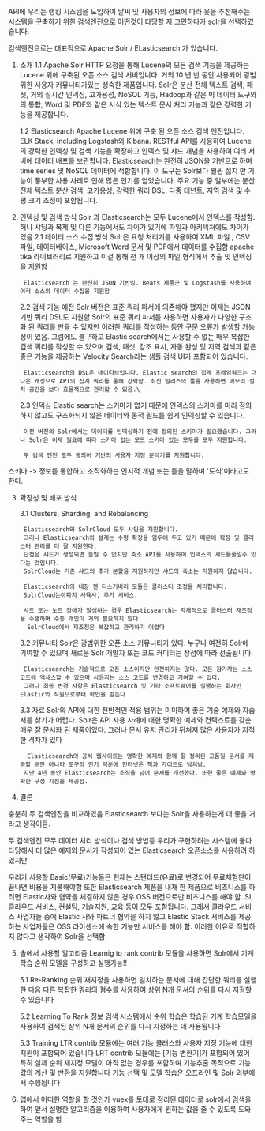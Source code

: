 API에 우리는 랭킹 시스템을 도입하여 날씨 및 사용자의 정보에 따라 옷을 추천해주는 시스템을 구축하기 위한 검색엔진으로 
어떤것이 타당할 지 고민하다가 solr을 선택하였습니다.

검색엔진으로는 대표적으로 Apache Solr / ELasticsearch 가 있습니다.

1. 소개
	1.1 Apache Solr
		HTTP 요청을 통해 Lucene의 모든 검색 기능을 제공하는 Lucene 위에 구축된 오픈 소스 검색 서버입니다. 거의 10 년 반 동안 사용되어 광범위한 사용자 커뮤니티가있는 성숙한 제품입니다.
		Solr은 분산 전체 텍스트 검색, 패싯, 거의 실시간 인덱싱, 고가용성, NoSQL 기능, Hadoop과 같은 빅 데이터 도구와의 통합, Word 및 PDF와 같은 서식 있는 텍스트 문서 처리 기능과 같은 강력한 기능을 제공합니다.

	1.2 Elasticsearch
		Apache Lucene 위에 구축 된 오픈 소스 검색 엔진입니다. ELK Stack, including Logstash와 Kibana. RESTful API를 사용하여 Lucene의 강력한 인덱싱 및 검색 기능을 확장하고 인덱스 및 샤드 개념을 사용하여 여러 서버에 데이터 배포를 보관합니다. Elasticsearch는 완전히 JSON을 기반으로 하며 time series 및 NoSQL 데이터에 적합합니다.
		이 도구는 Solr보다 훨씬 젊지 만 기능이 풍부한 사용 사례로 인해 많은 인기를 얻었습니다. 주요 기능 중 일부에는 분산 전체 텍스트 분산 검색, 고가용성, 강력한 쿼리 DSL, 다중 테넌트, 지역 검색 및 수평 크기 조정이 포함됩니다.
2. 인덱싱 및 검색 방식
Solr 과 Elasticsearch는 모두 Lucene에서 인덱스를 작성함.
허나 샤딩과 복제 및 다른 기능에서도 차이가 있기에 파일과 아키텍처에도 차이가 있음
	2.1 데이터 소스 수집 방식
		Solr은 요청 처리기를 사용하여 XML 파일 , CSV 파일, 데이터베이스, Microsoft Word 문서 및 PDF에서 데이터를 수집함 apache tika 라이브러리르 지원하고 이걸 통해 천 개 이상의 파일 형식에서 추출 및 인덱싱을 지원함

		Elasticsearch 는 완전히 JSON 기반임. Beats 제품군 및 Logstash를 사용하여 여러 소스의 데이터 수집을 지원함

	2.2 검색 기능
		예전 Solr 버전은 표준 쿼리 파서에 의존해야 했지만 이제는 JSON 기반 쿼리 DSL도 지원함
		Solr의 표준 쿼리 파서를 사용하면 사용자가 다양한 구조화 된 쿼리를 만들 수 있지만 이러한 쿼리를 작성하는 동안 구문 오류가 발생할 가능성이 있음.
		그럼에도 불구하고 Elastic search에서는 사용할 수 없는 매우 복잡한 검색 쿼리를 작성할 수 있으며 검색, 패싯, 강조 표시, 자동 완성 및 지역 검색과 같은 좋은 기능을 제공하는 Velocity Search라는 샘플 검색 UI가 포함되어 있습니다.
		
		Elasticsearch의 DSL은 네이티브입니다. Elastic search의 집계 프레임워크는 더 나은 캐싱으로 API의 집계 쿼리를 통해 강력함. 최신 릴리스의 툴을 사용하면 메모리 설치 공간을 보다 효율적으로 관리할 수 있음.\

	2.3 인덱싱
		Elastic search는 스키마가 없기 때문에 인덱스의 스키마를 미리 정의하지 않고도 구조화되지 않은 데이터와 동적 필드를 쉽게 인덱싱할 수 있습니다. 
		
		이전 버전의 Solr에서는 데이터를 인덱싱하기 전에 정의된 스키마가 필요했습니다. 그러나 Solr은 이제 필요에 따라 스키마 없는 모드 스키마 있는 모두를 모두 지원합니다.
		
		두 검색 엔진 모두 동의어 기반의 사용자 지정 분석기를 지원합니다.

스키마 -> 정보를 통합하고 조직화하는 인지적 개념 또는 틀을 말하며 '도식'이라고도 한다.

3. 확장성 및 배포 방식

	3.1 Clusters, Sharding, and Rebalancing
		
		Elasticsearch와 SolrCloud 모두 샤딩을 지원합니다. 
		그러나 Elasticsearch의 설계는 수평 확장을 염두에 두고 있기 때문에 확장 및 클러스터 관리를 더 잘 지원한다. 
		단점은 샤드가 생성되면 늘릴 수 없지만 축소 API를 사용하여 인덱스의 샤드를줄일수 있다는 것입니다. 
		SolrCloud는 기존 샤드의 추가 분할을 지원하지만 샤드의 축소는 지원하지 않습니다.

		Elasticsearch의 내장 젠 디스커버리 모듈은 클러스터 조정을 처리합니다. 
		SolrCloud는아파치 사육사, 추가 서비스.

		샤드 또는 노드 장애가 발생하는 경우 Elasticsearch는 자체적으로 클러스터 재조정을 수행하며 수동 개입이 거의 필요하지 않다.
		 SolrCloud에서 재조정은 복잡하고 관리하기 어렵다

	3.2 커뮤니티
		Solr은 광범위한 오픈 소스 커뮤니티가 있다. 누구나 여전히 Solr에 기여할 수 있으며 새로운 Solr 개발자 또는 코드 커미터는 장점에 따라 선출됩니다.

		Elasticsearch는 기술적으로 오픈 소스이지만 완전하지는 않다. 모든 참가자는 소스 코드에 액세스할 수 있으며 사용자는 소스 코드를 변경하고 기여할 수 있다. 
		그러나 최종 변경 사항은 Elasticsearch 및 기타 소프트웨어를 실행하는 회사인 Elastic의 직원으로부터 확인을 받는다

	3.3 자료
		Solr의 API에 대한 전반적인 적용 범위는 미미하며 좋은 기술 예제와 자습서를 찾기가 어렵다. Solr은 API 사용 사례에 대한 명확한 예제와 컨텍스트를 갖춘 매우 잘 문서화 된 제품이었다.
		그러나 문서 유지 관리가 뒤쳐져 많은 사용자가 지적한 격차가 있다


		 Elasticsearch의 공식 웹사이트는 명확한 예제와 함께 잘 정리된 고품질 문서를 제공할 뿐만 아니라 도구의 인기 덕분에 인터넷은 책과 가이드로 넘쳐남. 
		지난 4년 동안 Elasticsearch는 조직을 넘어 문서를 개선했다. 또한 좋은 예제와 명확한 구성 지침을 제공함.

		
4. 결론

충분히 두 검색엔진을 비교하였음 
Elasticsearch 보다는 Solr을 사용하는게 더 좋을 거라고 생각이듬.

두 검색엔진 모두 데이터 처리 방식이나 검색 방법등 우리가 구현하려는 시스템에 둘다 타당해서
더 많은 예제와 문서가 작성되어 있는 Elasticsearch 오픈소스를 사용하려 하였지만

우리가 사용할 Basic(무료)기능들은 현재는 스탠더드(유료)로 변경되어 무료체험판이 끝나면 비용을 지불해야함 
또한 Elasticsearch 제품을 내재 한 제품으로 비즈니스를 하려면 Elastic사와 협약을 체결하지 않은 경우 OSS 버전으로만 비즈니스를 해야 함.
SI, 클라우드 서비스, 컨설팅, 기술지원, 교육 등이 모두 포함됩니다. 그래서 클라우드 서비스 사업자들 중에 Elastic 사와 파트너 협약을 하지 않고 Elastic Stack 서비스를 제공하는 사업자들은 OSS 라이센스에 속한 기능만 서비스를 해야 함.
이러한 이유로 적합하지 않다고 생각하여 Solr을 선택함.

5. 솔에서 사용할 알고리즘
Learnig to rank contrib 모듈을 사용하면 Solr에서 기계학습 순위 모델을 구성하고 실행가능!!

	5.1 Re-Ranking
		순위 재지정을 사용하면 일치하는 문서에 대해 간단한 쿼리를 실행한 다음 다른 복잡한 쿼리의 점수를 사용하여 상위 N개 문서의 순위를 다시 지정할 수 있습니다


	5.2 Learning To Rank
		정보 검색 시스템에서 순위 학습은 학습된 기계 학습모델을 사용하여 검색된 상위 N개 문서의 순위를 다시 지정하는 데 사용됩니다

	5.3 Training
		LTR contrib 모듈에는 여러 기능 클래스와 사용자 지정 기능에 대한 지원이 포함되어 있습니다
		LRT contrib 모듈에는 [기능 변환기]가 포함되어 있어 특히 실제 순위 재지정 모델이 아직 없는 경우를 포함하여 기능추출 목적으로 기능값의 계산 및 반환을 지원합니다
		기능 선택 및 모델 학습은 오프라인 및 Solr 외부에서 수행됩니다


6. 앱에서 어떠한 역할을 할 것인가
vuex를 토대로 정리된 데이터로 solr에서 검색을 하여 앞서 설명한 알고리즘을 이용하여 사용자에게 원하는 값을 줄 수 있도록 도와주는 역할을 함 














